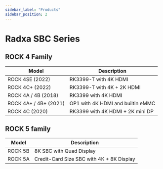 ```yaml
---
sidebar_label: "Products"
sidebar_position: 2
---
```


# Radxa SBC Series

## ROCK 4 Family

| Model                 | Description                       |
| --------------------- | --------------------------------- |
| ROCK 4SE (2022)       | RK3399-T with 4K HDMI             |
| ROCK 4C+ (2022)       | RK3399-T with 4K + 2K HDMI        |
| ROCK 4A / 4B (2018)   | RK3399 with 4K HDMI               |
| ROCK 4A+ / 4B+ (2021) | OP1 with 4K HDMI and builtin eMMC |
| ROCK 4C (2020)        | RK3399 with 4K HDMI + 2K mini DP  |

## ROCK 5 family

| Model   | Description                               |
| ------- | ----------------------------------------- |
| ROCK 5B | 8K SBC with Quad Display                  |
| ROCK 5A | Credit-Card Size SBC with 4K + 8K Display |
